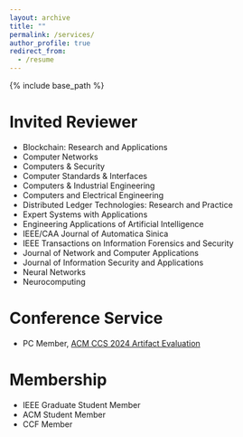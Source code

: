 ```yaml
---
layout: archive
title: ""
permalink: /services/
author_profile: true
redirect_from:
  - /resume
---
```


{% include base_path %}

# Invited Reviewer
* Blockchain: Research and Applications
* Computer Networks
* Computers & Security
* Computer Standards & Interfaces
* Computers & Industrial Engineering
* Computers and Electrical Engineering
* Distributed Ledger Technologies: Research and Practice
* Expert Systems with Applications
* Engineering Applications of Artificial Intelligence
* IEEE/CAA Journal of Automatica Sinica
* IEEE Transactions on Information Forensics and Security
* Journal of Network and Computer Applications
* Journal of Information Security and Applications
* Neural Networks
* Neurocomputing

# Conference Service
* PC Member, [ACM CCS 2024 Artifact Evaluation](https://www.sigsac.org/ccs/CCS2024/organization/ae-committee.html)

# Membership
* IEEE Graduate Student Member<br /> 
* ACM Student Member<br /> 
* CCF Member<br /> 



<!-- # Intership -->


  
